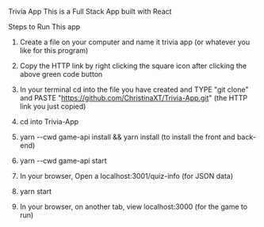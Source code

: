 Trivia App This is a Full Stack App built with React

Steps to Run This app

1) Create a file on your computer and name it trivia app (or whatever you like for this program)

2) Copy the HTTP link by right clicking the square icon after clicking the above green code button

3) In your terminal cd into the file you have created and TYPE "git clone" and PASTE "https://github.com/ChristinaXT/Trivia-App.git" (the HTTP link you just copied)

4) cd into Trivia-App

5) yarn --cwd game-api install && yarn install (to install the front and back-end)

6) yarn --cwd game-api start

7) In your browser, Open a localhost:3001/quiz-info (for JSON data)

8) yarn start

9) In your browser, on another tab, view localhost:3000 (for the game to run)

